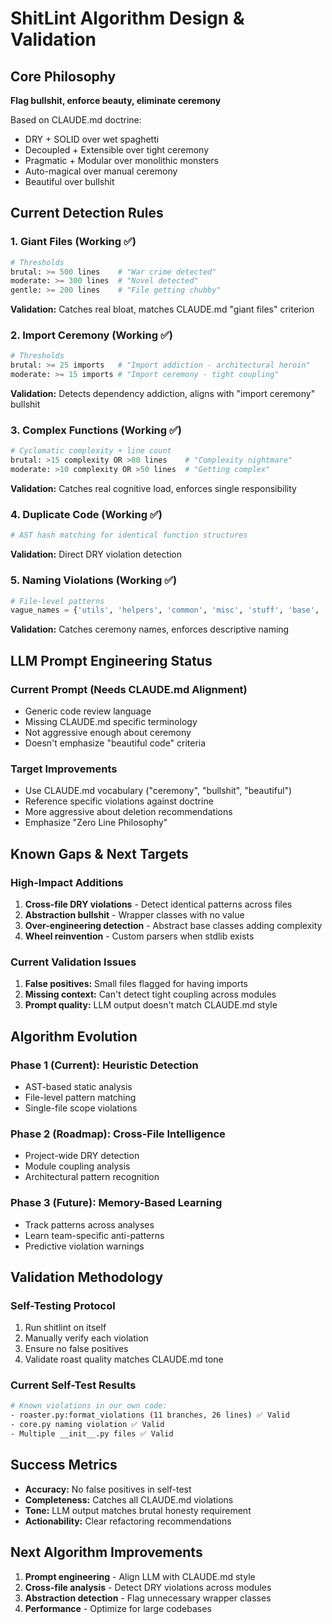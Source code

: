 # ShitLint Algorithm Design & Validation

## Core Philosophy
**Flag bullshit, enforce beauty, eliminate ceremony**

Based on CLAUDE.md doctrine:
- DRY + SOLID over wet spaghetti
- Decoupled + Extensible over tight ceremony
- Pragmatic + Modular over monolithic monsters
- Auto-magical over manual ceremony
- Beautiful over bullshit

## Current Detection Rules

### 1. Giant Files (Working ✅)
```python
# Thresholds
brutal: >= 500 lines    # "War crime detected"
moderate: >= 300 lines  # "Novel detected" 
gentle: >= 200 lines    # "File getting chubby"
```
**Validation:** Catches real bloat, matches CLAUDE.md "giant files" criterion

### 2. Import Ceremony (Working ✅)
```python
# Thresholds
brutal: >= 25 imports   # "Import addiction - architectural heroin"
moderate: >= 15 imports # "Import ceremony - tight coupling"
```
**Validation:** Detects dependency addiction, aligns with "import ceremony" bullshit

### 3. Complex Functions (Working ✅)
```python
# Cyclomatic complexity + line count
brutal: >15 complexity OR >80 lines    # "Complexity nightmare"
moderate: >10 complexity OR >50 lines  # "Getting complex"
```
**Validation:** Catches real cognitive load, enforces single responsibility

### 4. Duplicate Code (Working ✅)
```python
# AST hash matching for identical function structures
```
**Validation:** Direct DRY violation detection

### 5. Naming Violations (Working ✅)
```python
# File-level patterns
vague_names = {'utils', 'helpers', 'common', 'misc', 'stuff', 'base', 'core', 'main'}
```
**Validation:** Catches ceremony names, enforces descriptive naming

## LLM Prompt Engineering Status

### Current Prompt (Needs CLAUDE.md Alignment)
- Generic code review language
- Missing CLAUDE.md specific terminology
- Not aggressive enough about ceremony
- Doesn't emphasize "beautiful code" criteria

### Target Improvements
- Use CLAUDE.md vocabulary ("ceremony", "bullshit", "beautiful")
- Reference specific violations against doctrine
- More aggressive about deletion recommendations
- Emphasize "Zero Line Philosophy"

## Known Gaps & Next Targets

### High-Impact Additions
1. **Cross-file DRY violations** - Detect identical patterns across files
2. **Abstraction bullshit** - Wrapper classes with no value
3. **Over-engineering detection** - Abstract base classes adding complexity
4. **Wheel reinvention** - Custom parsers when stdlib exists

### Current Validation Issues
1. **False positives:** Small files flagged for having imports
2. **Missing context:** Can't detect tight coupling across modules
3. **Prompt quality:** LLM output doesn't match CLAUDE.md style

## Algorithm Evolution

### Phase 1 (Current): Heuristic Detection
- AST-based static analysis
- File-level pattern matching
- Single-file scope violations

### Phase 2 (Roadmap): Cross-File Intelligence
- Project-wide DRY detection
- Module coupling analysis
- Architectural pattern recognition

### Phase 3 (Future): Memory-Based Learning
- Track patterns across analyses
- Learn team-specific anti-patterns
- Predictive violation warnings

## Validation Methodology

### Self-Testing Protocol
1. Run shitlint on itself
2. Manually verify each violation
3. Ensure no false positives
4. Validate roast quality matches CLAUDE.md tone

### Current Self-Test Results
```bash
# Known violations in our own code:
- roaster.py:format_violations (11 branches, 26 lines) ✅ Valid
- core.py naming violation ✅ Valid  
- Multiple __init__.py files ✅ Valid
```

## Success Metrics
- **Accuracy:** No false positives in self-test
- **Completeness:** Catches all CLAUDE.md violations
- **Tone:** LLM output matches brutal honesty requirement
- **Actionability:** Clear refactoring recommendations

## Next Algorithm Improvements
1. **Prompt engineering** - Align LLM with CLAUDE.md style
2. **Cross-file analysis** - Detect DRY violations across modules
3. **Abstraction detection** - Flag unnecessary wrapper classes
4. **Performance** - Optimize for large codebases